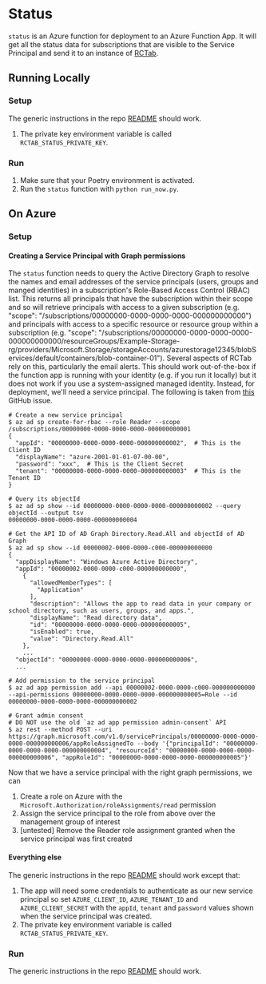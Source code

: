 # Status

`status` is an Azure function for deployment to an Azure Function App.
It will get all the status data for subscriptions that are visible to the Service Principal and send it to an instance of [RCTab](https://github.com/alan-turing-institute/rctab-api).

## Running Locally

### Setup

The generic instructions in the repo [README](../README.md) should work.

1. The private key environment variable is called `RCTAB_STATUS_PRIVATE_KEY`.

### Run

1. Make sure that your Poetry environment is activated.
1. Run the `status` function with `python run_now.py`.

## On Azure

### Setup

#### Creating a Service Principal with Graph permissions

The `status` function needs to query the Active Directory Graph to resolve the names and email addresses of the service principals (users, groups and manged identities) in a subscription's Role-Based Access Control (RBAC) list.
This returns all principals that have the subscription within their scope and so will retrieve principals with access to a given subscription (e.g. "scope": "/subscriptions/00000000-0000-0000-0000-000000000000") and principals with access to a specific resource or resource group within a subscription (e.g. "scope": "/subscriptions/00000000-0000-0000-0000-000000000000/resourceGroups/Example-Storage-rg/providers/Microsoft.Storage/storageAccounts/azurestorage12345/blobServices/default/containers/blob-container-01").
Several aspects of RCTab rely on this, particularly the email alerts.
This should work out-of-the-box if the function app is running with your identity (e.g. if you run it locally) but it does not work if you use a system-assigned managed identity.
Instead, for deployment, we'll need a service principal.
The following is taken from [this](https://github.com/Azure/azure-cli/issues/20792#issuecomment-1014183586) GitHub issue.

```shell
# Create a new service principal
$ az ad sp create-for-rbac --role Reader --scope /subscriptions/00000000-0000-0000-0000-000000000001
{
  "appId": "00000000-0000-0000-0000-000000000002",  # This is the Client ID
  "displayName": "azure-2001-01-01-07-00-00",
  "password": "xxx",  # This is the Client Secret
  "tenant": "00000000-0000-0000-0000-000000000003"  # This is the Tenant ID
}

# Query its objectId
$ az ad sp show --id 00000000-0000-0000-0000-000000000002 --query objectId --output tsv
00000000-0000-0000-0000-000000000004

# Get the API ID of AD Graph Directory.Read.All and objectId of AD Graph
$ az ad sp show --id 00000002-0000-0000-c000-000000000000
{
  "appDisplayName": "Windows Azure Active Directory",
  "appId": "00000002-0000-0000-c000-000000000000",
    {
      "allowedMemberTypes": [
        "Application"
      ],
      "description": "Allows the app to read data in your company or school directory, such as users, groups, and apps.",
      "displayName": "Read directory data",
      "id": "00000000-0000-0000-0000-000000000005",
      "isEnabled": true,
      "value": "Directory.Read.All"
    },
    ...
  "objectId": "00000000-0000-0000-0000-000000000006",
  ...

# Add permission to the service principal
$ az ad app permission add --api 00000002-0000-0000-c000-000000000000 --api-permissions 00000000-0000-0000-0000-000000000005=Role --id 00000000-0000-0000-0000-000000000002

# Grant admin consent
# DO NOT use the old `az ad app permission admin-consent` API
$ az rest --method POST --uri https://graph.microsoft.com/v1.0/servicePrincipals/00000000-0000-0000-0000-000000000006/appRoleAssignedTo --body '{"principalId": "00000000-0000-0000-0000-000000000004", "resourceId": "00000000-0000-0000-0000-000000000006", "appRoleId": "00000000-0000-0000-0000-000000000005"}'
```

Now that we have a service principal with the right graph permissions, we can

1. Create a role on Azure with the `Microsoft.Authorization/roleAssignments/read` permission
1. Assign the service principal to the role from above over the management group of interest
1. [untested] Remove the Reader role assignment granted when the service principal was first created

#### Everything else

The generic instructions in the repo [README](../README.md) should work except that:

1. The app will need some credentials to authenticate as our new service principal so set `AZURE_CLIENT_ID`, `AZURE_TENANT_ID` and  `AZURE_CLIENT_SECRET` with the `appId`, `tenant` and `password` values shown when the service principal was created.
1. The private key environment variable is called `RCTAB_STATUS_PRIVATE_KEY`.

### Run

The generic instructions in the repo [README](../README.md) should work.
